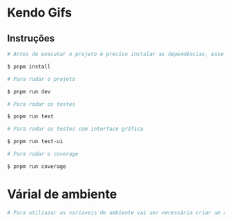 # Kendo Gifs

## Instruções

```bash
# Antes de executar o projeto é preciso instalar as dependências, esse projeto foi feito usando o gerenciador de pacote pnpm

$ pnpm install

```

```bash
# Para rodar o projeto

$ pnpm run dev

```

```bash
# Para rodar os testes

$ pnpm run test

```

```bash
# Para rodar os testes com interface gráfica

$ pnpm run test-ui

```


```bash
# Para rodar o coverage

$ pnpm run coverage

```

# Várial de ambiente

```bash
# Para utiliazar as variaveis de ambiente vai ser necessário criar um arquivo .env.local
```




